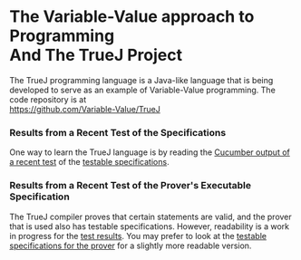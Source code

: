 # The Variable-Value approach to Programming <br> And The TrueJ Project

The TrueJ programming language is a Java-like language that is being developed to serve as an example of Variable-Value programming. The code repository is at
<br> <https://github.com/Variable-Value/TrueJ>

### Results from a Recent Test of the Specifications

One way to learn the TrueJ language is by reading the [Cucumber output of a recent test](https://variable-value.github.io/TestHtml/) of the [testable specifications](<https://github.com/Variable-Value/TrueJ/tree/master/Cucumber/Features/Spec%20Features>).

### Results from a Recent Test of the Prover's Executable Specification

The TrueJ compiler proves that certain statements are valid, and the prover that is used also has testable specifications. However, readability is a work in progress for the [test results](https://variable-value.github.io/Prover/). You may prefer to look at the [testable specifications for the prover](https://github.com/Variable-Value/TrueJ/tree/master/Cucumber/ProofTestFeatures) for a slightly more readable version.
